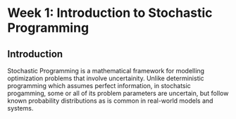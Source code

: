 # Week 1: Introduction to Stochastic Programming

## Introduction
Stochastic Programming is a mathematical framework for modelling optimization problems that involve uncertainity. Unlike deterministic programming which assumes perfect information, in stochatsic progamming, some or all of its problem parameters are uncertain, but follow known probability distributions as is common in real-world models and systems.


